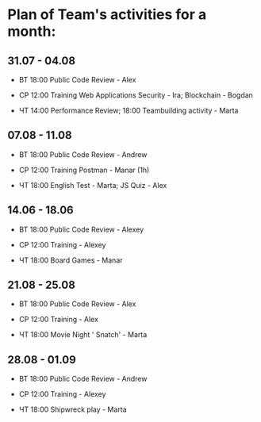 # Plan of Team's activities for a month:
## 31.07 - 04.08
* ВТ 18:00 Public Code Review - Alex

* СР 12:00 Training
Web Applications Security - Ira;
Blockchain - Bogdan

* ЧТ 14:00 Performance Review;
     18:00 Teambuilding activity - Marta

## 07.08 - 11.08
* ВТ 18:00 Public Code Review - Andrew

* СР 12:00 Training
Postman - Manar (1h)

* ЧТ 18:00
English Test - Marta;
JS Quiz - Alex

## 14.06 - 18.06
* ВТ 18:00 Public Code Review - Alexey

* СР 12:00 Training - Alexey

* ЧТ 18:00 Board Games - Manar

## 21.08 - 25.08
* ВТ 18:00 Public Code Review - Alex

* СР 12:00 Training - Alex

* ЧТ 18:00 Movie Night ' Snatch' - Marta 

## 28.08 - 01.09
* ВТ 18:00 Public Code Review - Andrew

* СР 12:00 Training - Alexey

* ЧТ 18:00  Shipwreck play - Marta
